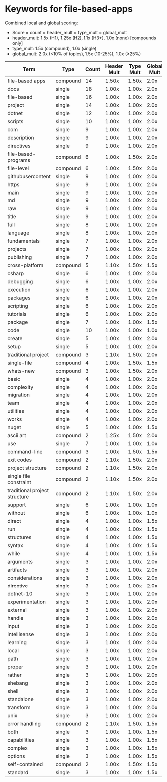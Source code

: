 # Keywords for file-based-apps

Combined local and global scoring:
- Score = count × header_mult × type_mult × global_mult
- header_mult: 1.5x (H1), 1.25x (H2), 1.1x (H3+), 1.0x (none) [compounds only]
- type_mult: 1.5x (compound), 1.0x (single)
- global_mult: 2.0x (<10% of topics), 1.5x (10-25%), 1.0x (≥25%)

| Term | Type | Count | Header Mult | Type Mult | Global Mult | Score |
|------|------|-------|-------------|-----------|-------------|-------|
| file-based apps | compound | 14 | 1.50x | 1.50x | 2.0x | 63.000 |
| docs | single | 18 | 1.00x | 1.00x | 2.0x | 36.000 |
| file-based | single | 16 | 1.00x | 1.00x | 2.0x | 32.000 |
| project | single | 14 | 1.00x | 1.00x | 2.0x | 28.000 |
| dotnet | single | 12 | 1.00x | 1.00x | 2.0x | 24.000 |
| scripts | single | 10 | 1.00x | 1.00x | 2.0x | 20.000 |
| com | single | 9 | 1.00x | 1.00x | 2.0x | 18.000 |
| description | single | 9 | 1.00x | 1.00x | 2.0x | 18.000 |
| directives | single | 9 | 1.00x | 1.00x | 2.0x | 18.000 |
| file-based-programs | compound | 6 | 1.00x | 1.50x | 2.0x | 18.000 |
| file-level | compound | 6 | 1.00x | 1.50x | 2.0x | 18.000 |
| githubusercontent | single | 9 | 1.00x | 1.00x | 2.0x | 18.000 |
| https | single | 9 | 1.00x | 1.00x | 2.0x | 18.000 |
| main | single | 9 | 1.00x | 1.00x | 2.0x | 18.000 |
| md | single | 9 | 1.00x | 1.00x | 2.0x | 18.000 |
| raw | single | 9 | 1.00x | 1.00x | 2.0x | 18.000 |
| title | single | 9 | 1.00x | 1.00x | 2.0x | 18.000 |
| full | single | 8 | 1.00x | 1.00x | 2.0x | 16.000 |
| language | single | 8 | 1.00x | 1.00x | 2.0x | 16.000 |
| fundamentals | single | 7 | 1.00x | 1.00x | 2.0x | 14.000 |
| projects | single | 7 | 1.00x | 1.00x | 2.0x | 14.000 |
| publishing | single | 7 | 1.00x | 1.00x | 2.0x | 14.000 |
| cross-platform | compound | 5 | 1.10x | 1.50x | 1.5x | 12.375 |
| csharp | single | 6 | 1.00x | 1.00x | 2.0x | 12.000 |
| debugging | single | 6 | 1.00x | 1.00x | 2.0x | 12.000 |
| execution | single | 6 | 1.00x | 1.00x | 2.0x | 12.000 |
| packages | single | 6 | 1.00x | 1.00x | 2.0x | 12.000 |
| scripting | single | 6 | 1.00x | 1.00x | 2.0x | 12.000 |
| tutorials | single | 6 | 1.00x | 1.00x | 2.0x | 12.000 |
| package | single | 7 | 1.00x | 1.00x | 1.5x | 10.500 |
| code | single | 10 | 1.00x | 1.00x | 1.0x | 10.000 |
| create | single | 5 | 1.00x | 1.00x | 2.0x | 10.000 |
| setup | single | 5 | 1.00x | 1.00x | 2.0x | 10.000 |
| traditional project | compound | 3 | 1.10x | 1.50x | 2.0x | 9.900 |
| single-file | compound | 4 | 1.00x | 1.50x | 1.5x | 9.000 |
| whats-new | compound | 3 | 1.00x | 1.50x | 2.0x | 9.000 |
| basic | single | 4 | 1.00x | 1.00x | 2.0x | 8.000 |
| complexity | single | 4 | 1.00x | 1.00x | 2.0x | 8.000 |
| migration | single | 4 | 1.00x | 1.00x | 2.0x | 8.000 |
| team | single | 4 | 1.00x | 1.00x | 2.0x | 8.000 |
| utilities | single | 4 | 1.00x | 1.00x | 2.0x | 8.000 |
| works | single | 4 | 1.00x | 1.00x | 2.0x | 8.000 |
| nuget | single | 5 | 1.00x | 1.00x | 1.5x | 7.500 |
| ascii art | compound | 2 | 1.25x | 1.50x | 2.0x | 7.500 |
| use | single | 7 | 1.00x | 1.00x | 1.0x | 7.000 |
| command-line | compound | 3 | 1.00x | 1.50x | 1.5x | 6.750 |
| exit codes | compound | 2 | 1.10x | 1.50x | 2.0x | 6.600 |
| project structure | compound | 2 | 1.10x | 1.50x | 2.0x | 6.600 |
| single file constraint | compound | 2 | 1.10x | 1.50x | 2.0x | 6.600 |
| traditional project structure | compound | 2 | 1.10x | 1.50x | 2.0x | 6.600 |
| support | single | 6 | 1.00x | 1.00x | 1.0x | 6.000 |
| without | single | 6 | 1.00x | 1.00x | 1.0x | 6.000 |
| direct | single | 4 | 1.00x | 1.00x | 1.5x | 6.000 |
| run | single | 4 | 1.00x | 1.00x | 1.5x | 6.000 |
| structures | single | 4 | 1.00x | 1.00x | 1.5x | 6.000 |
| syntax | single | 4 | 1.00x | 1.00x | 1.5x | 6.000 |
| while | single | 4 | 1.00x | 1.00x | 1.5x | 6.000 |
| arguments | single | 3 | 1.00x | 1.00x | 2.0x | 6.000 |
| artifacts | single | 3 | 1.00x | 1.00x | 2.0x | 6.000 |
| considerations | single | 3 | 1.00x | 1.00x | 2.0x | 6.000 |
| directive | single | 3 | 1.00x | 1.00x | 2.0x | 6.000 |
| dotnet-10 | single | 3 | 1.00x | 1.00x | 2.0x | 6.000 |
| experimentation | single | 3 | 1.00x | 1.00x | 2.0x | 6.000 |
| external | single | 3 | 1.00x | 1.00x | 2.0x | 6.000 |
| handle | single | 3 | 1.00x | 1.00x | 2.0x | 6.000 |
| input | single | 3 | 1.00x | 1.00x | 2.0x | 6.000 |
| intellisense | single | 3 | 1.00x | 1.00x | 2.0x | 6.000 |
| learning | single | 3 | 1.00x | 1.00x | 2.0x | 6.000 |
| local | single | 3 | 1.00x | 1.00x | 2.0x | 6.000 |
| path | single | 3 | 1.00x | 1.00x | 2.0x | 6.000 |
| proper | single | 3 | 1.00x | 1.00x | 2.0x | 6.000 |
| rather | single | 3 | 1.00x | 1.00x | 2.0x | 6.000 |
| shebang | single | 3 | 1.00x | 1.00x | 2.0x | 6.000 |
| shell | single | 3 | 1.00x | 1.00x | 2.0x | 6.000 |
| standalone | single | 3 | 1.00x | 1.00x | 2.0x | 6.000 |
| transform | single | 3 | 1.00x | 1.00x | 2.0x | 6.000 |
| unix | single | 3 | 1.00x | 1.00x | 2.0x | 6.000 |
| error handling | compound | 2 | 1.10x | 1.50x | 1.5x | 4.950 |
| both | single | 3 | 1.00x | 1.00x | 1.5x | 4.500 |
| capabilities | single | 3 | 1.00x | 1.00x | 1.5x | 4.500 |
| complex | single | 3 | 1.00x | 1.00x | 1.5x | 4.500 |
| options | single | 3 | 1.00x | 1.00x | 1.5x | 4.500 |
| self-contained | compound | 2 | 1.00x | 1.50x | 1.5x | 4.500 |
| standard | single | 3 | 1.00x | 1.00x | 1.5x | 4.500 |
